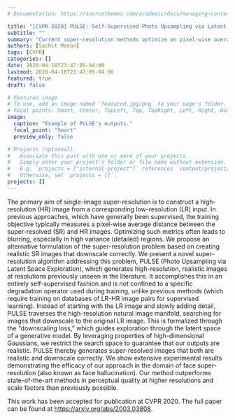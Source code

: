 ```yaml
---
# Documentation: https://sourcethemes.com/academic/docs/managing-content/

title: "[CVPR 2020] PULSE: Self-Supervised Photo Upsampling via Latent Space Exploration of Generative Models"
subtitle: ""
summary: "Current super-resolution methods optimize on pixel-wise average correctness measures which lead to blurring. We present an alternative problem formulation that focuses on creating perceptually realistic images that downscale correctly. Our algorithm, PULSE, solves this problem by doing a self-supervised search of the outputs of a generative model for images that downscale correctly, leveraging some properties of high-dimensional Gaussians; this yields far better perceptual quality than previous methods."
authors: [Sachit Menon]
tags: [CVPR]
categories: []
date: 2020-04-18T23:47:05-04:00
lastmod: 2020-04-18T23:47:05-04:00
featured: true
draft: false

# Featured image
# To use, add an image named `featured.jpg/png` to your page's folder.
# Focal points: Smart, Center, TopLeft, Top, TopRight, Left, Right, BottomLeft, Bottom, BottomRight.
image:
  caption: "Example of PULSE's outputs."
  focal_point: "Smart"
  preview_only: false

# Projects (optional).
#   Associate this post with one or more of your projects.
#   Simply enter your project's folder or file name without extension.
#   E.g. `projects = ["internal-project"]` references `content/project/deep-learning/index.md`.
#   Otherwise, set `projects = []`.
projects: []
---
```


The primary aim of single-image super-resolution is to construct a high-resolution (HR) image from a corresponding low-resolution (LR) input. In previous approaches, which have generally been supervised, the training objective typically measures a pixel-wise average distance between the super-resolved (SR) and HR images. Optimizing such metrics often leads to blurring, especially in high variance (detailed) regions. We propose an alternative formulation of the super-resolution problem based on creating realistic SR images that downscale correctly. We present a novel super-resolution algorithm addressing this problem, PULSE (Photo Upsampling via Latent Space Exploration), which generates high-resolution, realistic images at resolutions previously unseen in the literature. It accomplishes this in an entirely self-supervised fashion and is not confined to a specific degradation operator used during training, unlike previous methods (which require training on databases of LR-HR image pairs for supervised learning). Instead of starting with the LR image and slowly adding detail, PULSE traverses the high-resolution natural image manifold, searching for images that downscale to the original LR image. This is formalized through the “downscaling loss,” which guides exploration through the latent space of a generative model. By leveraging properties of high-dimensional Gaussians, we restrict the search space to guarantee that our outputs are realistic. PULSE thereby generates super-resolved images that both are realistic and downscale correctly. We show extensive experimental results demonstrating the efficacy of our approach in the domain of face super-resolution (also known as face hallucination). Our method outperforms state-of-the-art methods in perceptual quality at higher resolutions and scale factors than previously possible.

This work has been accepted for publication at CVPR 2020. The full paper can be found at https://arxiv.org/abs/2003.03808. 
